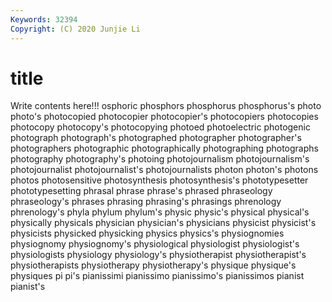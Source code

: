 ```yaml
---
Keywords: 32394
Copyright: (C) 2020 Junjie Li
---
```


# title

Write contents here!!!
osphoric 
phosphors
phosphorus 
phosphorus's 
photo 
photo's 
photocopied 
photocopier 
photocopier's 
photocopiers 
photocopies 
photocopy
photocopy's 
photocopying 
photoed 
photoelectric 
photogenic 
photograph 
photograph's 
photographed 
photographer 
photographer's
photographers 
photographic 
photographically 
photographing 
photographs 
photography 
photography's 
photoing 
photojournalism 
photojournalism's
photojournalist 
photojournalist's 
photojournalists 
photon 
photon's 
photons 
photos 
photosensitive 
photosynthesis 
photosynthesis's
phototypesetter 
phototypesetting 
phrasal 
phrase 
phrase's 
phrased 
phraseology 
phraseology's 
phrases 
phrasing
phrasing's 
phrasings 
phrenology 
phrenology's 
phyla 
phylum 
phylum's 
physic 
physic's 
physical
physical's 
physically 
physicals 
physician 
physician's 
physicians 
physicist 
physicist's 
physicists 
physicked
physicking 
physics 
physics's 
physiognomies 
physiognomy 
physiognomy's 
physiological 
physiologist 
physiologist's 
physiologists
physiology 
physiology's 
physiotherapist 
physiotherapist's 
physiotherapists 
physiotherapy 
physiotherapy's 
physique 
physique's 
physiques
pi 
pi's 
pianissimi 
pianissimo 
pianissimo's 
pianissimos 
pianist 
pianist's 
